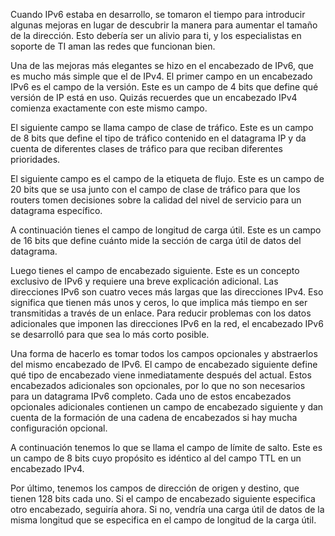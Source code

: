 Cuando IPv6 estaba en desarrollo, se tomaron el tiempo para introducir algunas mejoras en lugar de descubrir la manera para aumentar el tamaño de la dirección. Esto debería ser un alivio para ti, y los especialistas en soporte de TI aman las redes que funcionan bien.

Una de las mejoras más elegantes se hizo en el encabezado de IPv6, que es mucho más simple que el de IPv4. El primer campo en un encabezado IPv6 es el campo de la versión. Este es un campo de 4 bits que define qué versión de IP está en uso. Quizás recuerdes que un encabezado IPv4 comienza exactamente con este mismo campo.

El siguiente campo se llama campo de clase de tráfico. Este es un campo de 8 bits que define el tipo de tráfico contenido en el datagrama IP y da cuenta de diferentes clases de tráfico para que reciban diferentes prioridades.

El siguiente campo es el campo de la etiqueta de flujo. Este es un campo de 20 bits que se usa junto con el campo de clase de tráfico para que los routers tomen decisiones sobre la calidad del nivel de servicio para un datagrama específico.

A continuación tienes el campo de longitud de carga útil. Este es un campo de 16 bits que define cuánto mide la sección de carga útil de datos del datagrama.

Luego tienes el campo de encabezado siguiente. Este es un concepto exclusivo de IPv6 y requiere una breve explicación adicional. Las direcciones IPv6 son cuatro veces más largas que las direcciones IPv4. Eso significa que tienen más unos y ceros, lo que implica más tiempo en ser transmitidas a través de un enlace. Para reducir problemas con los datos adicionales que imponen las direcciones IPv6 en la red, el encabezado IPv6 se desarrolló para que sea lo más corto posible.

Una forma de hacerlo es tomar todos los campos opcionales y abstraerlos del mismo encabezado de IPv6. El campo de encabezado siguiente define qué tipo de encabezado viene inmediatamente después del actual. Estos encabezados adicionales son opcionales, por lo que no son necesarios para un datagrama IPv6 completo. Cada uno de estos encabezados opcionales adicionales contienen un campo de encabezado siguiente y dan cuenta de la formación de una cadena de encabezados si hay mucha configuración opcional.

A continuación tenemos lo que se llama el campo de límite de salto. Este es un campo de 8 bits cuyo propósito es idéntico al del campo TTL en un encabezado IPv4.

Por último, tenemos los campos de dirección de origen y destino, que tienen 128 bits cada uno. Si el campo de encabezado siguiente especifica otro encabezado, seguiría ahora. Si no, vendría una carga útil de datos de la misma longitud que se especifica en el campo de longitud de la carga útil.
